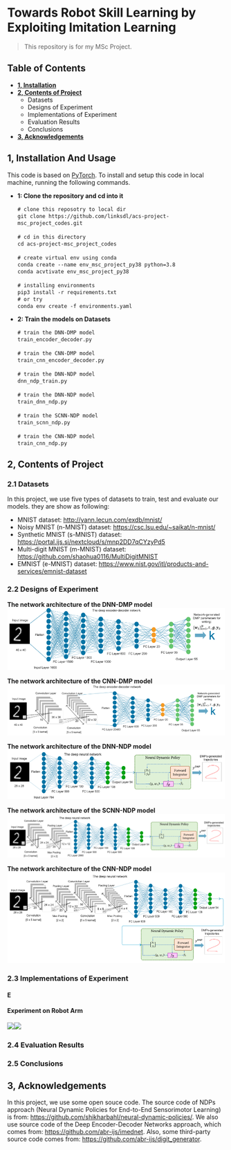 # Towards Robot Skill Learning by Exploiting Imitation Learning
>  This repository is for my MSc Project.

## Table of Contents
- **[1, Installation](#installation)**
- **[2, Contents of Project](#project)**
  - Datasets
  - Designs of Experiment
  - Implementations of Experiment
  - Evaluation Results
  - Conclusions
- **[3, Acknowledgements](#3)**

## 1, Installation And Usage <a name="installation"></a>
This code is based on [PyTorch](https://pytorch.org/). To install and setup this code in local machine, running the following commands.
- **1: Clone the repository and cd into it** 
  ``` 
  # clone this reposotry to local dir
  git clone https://github.com/linksdl/acs-project-msc_project_codes.git
  
  # cd in this directory
  cd acs-project-msc_project_codes
  
  # create virtual env using conda
  conda create --name env_msc_project_py38 python=3.8
  conda acvtivate env_msc_project_py38
  
  # installing environments
  pip3 install -r requirements.txt
  # or try
  conda env create -f environments.yaml
  ```
  
- **2: Train the models on Datasets**
  ```
  # train the DNN-DMP model
  train_encoder_decoder.py
  
  # train the CNN-DMP model
  train_cnn_encoder_decoder.py
  
  # train the DNN-NDP model
  dnn_ndp_train.py
  
  # train the DNN-NDP model
  train_dnn_ndp.py
  
  # train the SCNN-NDP model
  train_scnn_ndp.py
  
  # train the CNN-NDP model
  train_cnn_ndp.py
  ```

## 2, Contents of Project <a name="project"></a>

### 2.1 Datasets
In this project, we use five types of datasets to train, test and evaluate our models. they are show as following:
- MNIST dataset: http://yann.lecun.com/exdb/mnist/
- Noisy MNIST (n-MNIST) dataset: https://csc.lsu.edu/~saikat/n-mnist/
- Synthetic MNIST (s-MNIST) dataset: https://portal.ijs.si/nextcloud/s/mnp2DD7qCYzyPd5
- Multi-digit MNIST (m-MNIST) dataset: https://github.com/shaohua0116/MultiDigitMNIST
- EMNIST (e-MNIST) dataset: https://www.nist.gov/itl/products-and-services/emnist-dataset
### 2.2 Designs of Experiment

**The network architecture of the DNN-DMP model**
![](architectures/DNN-DMP.png)

**The network architecture of the CNN-DMP model**
![](architectures/CNN-DMP.png)

**The network architecture of the DNN-NDP model**
![](architectures/DNN-NDP.png)

**The network architecture of the SCNN-NDP model**
![](architectures/SCNN-NDP.png)

**The network architecture of the CNN-NDP model**
![](architectures/CNN-NDP.png)

### 2.3 Implementations of Experiment

#### E

#### Experiment on Robot Arm
![](robot/digits/digit-0/digit-0.gif)![](robot/digits/digit-1/digit-1.gif)

### 2.4 Evaluation Results

### 2.5 Conclusions

## 3, Acknowledgements <a name="3"></a>
In this project, we use some open souce code. The source code of NDPs approach (Neural Dynamic Policies for End-to-End Sensorimotor Learning) is from: https://github.com/shikharbahl/neural-dynamic-policies/. We also use source code of the Deep Encoder-Decoder Networks approach, which comes from: https://github.com/abr-ijs/imednet. Also, some third-party source code comes from: https://github.com/abr-ijs/digit_generator.
